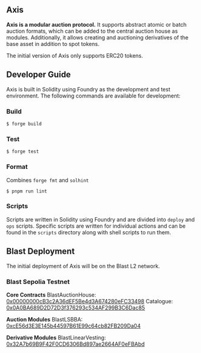 ## Axis

**Axis is a modular auction protocol.** It supports abstract atomic or batch auction formats, which can be added to the central auction house as modules. Additionally, it allows creating and auctioning derivatives of the base asset in addition to spot tokens. 

The initial version of Axis only supports ERC20 tokens.


## Developer Guide

Axis is built in Solidity using Foundry as the development and test environment. The following commands are available for development:

### Build

```shell
$ forge build
```

### Test

```shell
$ forge test
```

### Format

Combines `forge fmt` and `solhint`

```shell
$ pnpm run lint
```
### Scripts

Scripts are written in Solidity using Foundry and are divided into `deploy` and `ops` scripts. Specific scripts are written for individual actions and can be found in the `scripts` directory along with shell scripts to run them.

## Blast Deployment

The initial deployment of Axis will be on the Blast L2 network.

### Blast Sepolia Testnet

**Core Contracts**
BlastAuctionHouse: [0x00000000cB3c2A36dEF5Be4d3A674280eFC33498](https://testnet.blastscan.io/address/0x00000000cB3c2A36dEF5Be4d3A674280eFC33498)
Catalogue: [0x0A0BA689D2D72D3f376293c534AF299B3C6Dac85](https://testnet.blastscan.io/address/0x0A0BA689D2D72D3f376293c534AF299B3C6Dac85)

**Auction Modules**
BlastLSBBA: [0xcE56d3E3E145b44597B61E99c64cb82FB209Da04](https://testnet.blastscan.io/address/0xcE56d3E3E145b44597B61E99c64cb82FB209Da04)

**Derivative Modules**
BlastLinearVesting: [0x32A7b69B9F42F0CD6306Bd897ae2664AF0eFBAbd](https://testnet.blastscan.io/address/0x32A7b69B9F42F0CD6306Bd897ae2664AF0eFBAbd)